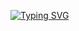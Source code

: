 [![Typing SVG](https://readme-typing-svg.demolab.com?font=Fira+Code&weight=700&size=25&duration=4500&pause=5000&color=2D8AFF&center=%EA%B1%B0%EC%A7%93&vCenter=%EA%B1%B0%EC%A7%93&repeat=%EC%A7%84%EC%8B%A4&random=%EA%B1%B0%EC%A7%93&width=435&lines=Hi;My+Name+is+taeseong+An;My+job+is+front-end+%26+UX%2FUI+design)](https://git.io/typing-svg)



